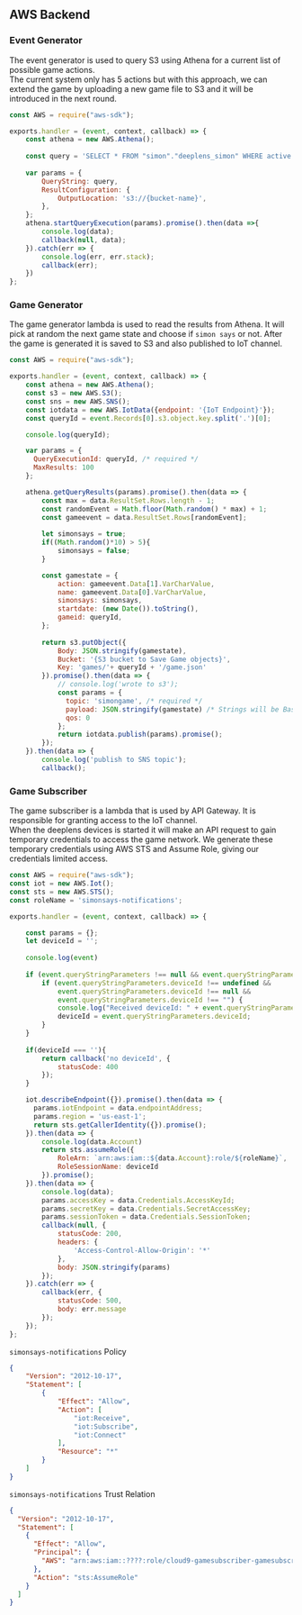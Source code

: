 ## AWS Backend

### Event Generator
The event generator is used to query S3 using Athena for a current list of possible game actions.  
The current system only has 5 actions but with this approach, we can extend the game by uploading
a new game file to S3 and it will be introduced in the next round.  

```javascript 1.6
const AWS = require("aws-sdk");

exports.handler = (event, context, callback) => {
    const athena = new AWS.Athena();
    
    const query = 'SELECT * FROM "simon"."deeplens_simon" WHERE active = true;'
    
    var params = {
        QueryString: query,
        ResultConfiguration: {
            OutputLocation: 's3://{bucket-name}',
        },
    };
    athena.startQueryExecution(params).promise().then(data =>{
        console.log(data);
        callback(null, data);
    }).catch(err => {
        console.log(err, err.stack);
        callback(err);
    })
};
```

### Game Generator
The game generator lambda is used to read the results from Athena.  It will pick at random the next game state and choose if `simon says` or not.
After the game is generated it is saved to S3 and also published to IoT channel.

```javascript 1.6
const AWS = require("aws-sdk");

exports.handler = (event, context, callback) => {
    const athena = new AWS.Athena();
    const s3 = new AWS.S3();
    const sns = new AWS.SNS();
    const iotdata = new AWS.IotData({endpoint: '{IoT Endpoint}'});
    const queryId = event.Records[0].s3.object.key.split('.')[0];

    console.log(queryId);

    var params = {
      QueryExecutionId: queryId, /* required */
      MaxResults: 100
    };

    athena.getQueryResults(params).promise().then(data => {
        const max = data.ResultSet.Rows.length - 1;
        const randomEvent = Math.floor(Math.random() * max) + 1;
        const gameevent = data.ResultSet.Rows[randomEvent];
        
        let simonsays = true;
        if((Math.random()*10) > 5){
            simonsays = false;
        }

        const gamestate = {
            action: gameevent.Data[1].VarCharValue,
            name: gameevent.Data[0].VarCharValue,
            simonsays: simonsays,
            startdate: (new Date()).toString(),
            gameid: queryId,
        };
        
        return s3.putObject({
            Body: JSON.stringify(gamestate),
            Bucket: '{S3 bucket to Save Game objects}',
            Key: 'games/'+ queryId + '/game.json'
        }).promise().then(data => {
            // console.log('wrote to s3');
            const params = {
              topic: 'simongame', /* required */
              payload: JSON.stringify(gamestate) /* Strings will be Base-64 encoded on your behalf */,
              qos: 0
            };
            return iotdata.publish(params).promise();
        });
    }).then(data => {
        console.log('publish to SNS topic');
        callback();  
```


### Game Subscriber
The game subscriber is a lambda that is used by API Gateway.  It is responsible for granting access to the IoT channel.  
When the deeplens devices is started it will make an API request to gain temporary credentials to access the game network.  We generate these 
temporary credentials using AWS STS and Assume Role, giving our credentials limited access.  

```javascript 1.6
const AWS = require("aws-sdk");
const iot = new AWS.Iot();
const sts = new AWS.STS();
const roleName = 'simonsays-notifications';

exports.handler = (event, context, callback) => {

    const params = {};
    let deviceId = '';
    
    console.log(event)
    
    if (event.queryStringParameters !== null && event.queryStringParameters !== undefined) {
        if (event.queryStringParameters.deviceId !== undefined && 
            event.queryStringParameters.deviceId !== null && 
            event.queryStringParameters.deviceId !== "") {
            console.log("Received deviceId: " + event.queryStringParameters.deviceId);
            deviceId = event.queryStringParameters.deviceId;
        }
    }
    
    if(deviceId === ''){
        return callback('no deviceId', {
            statusCode: 400
        });
    }

    iot.describeEndpoint({}).promise().then(data => {
      params.iotEndpoint = data.endpointAddress;
      params.region = 'us-east-1';
      return sts.getCallerIdentity({}).promise();
    }).then(data => {
        console.log(data.Account)
        return sts.assumeRole({
            RoleArn: `arn:aws:iam::${data.Account}:role/${roleName}`,
            RoleSessionName: deviceId
        }).promise();
    }).then(data => {
        console.log(data);
        params.accessKey = data.Credentials.AccessKeyId;
        params.secretKey = data.Credentials.SecretAccessKey;
        params.sessionToken = data.Credentials.SessionToken;
        callback(null, {
            statusCode: 200,
            headers: {
                'Access-Control-Allow-Origin': '*'
            },
            body: JSON.stringify(params)
        });
    }).catch(err => {
        callback(err, {
            statusCode: 500,
            body: err.message
        });
    });
};
``` 

`simonsays-notifications` Policy
```json
{
    "Version": "2012-10-17",
    "Statement": [
        {
            "Effect": "Allow",
            "Action": [
                "iot:Receive",
                "iot:Subscribe",
                "iot:Connect"
            ],
            "Resource": "*"
        }
    ]
}
```
`simonsays-notifications` Trust Relation
```json
{
  "Version": "2012-10-17",
  "Statement": [
    {
      "Effect": "Allow",
      "Principal": {
        "AWS": "arn:aws:iam::????:role/cloud9-gamesubscriber-gamesubscriberRole-?????"
      },
      "Action": "sts:AssumeRole"
    }
  ]
}
```